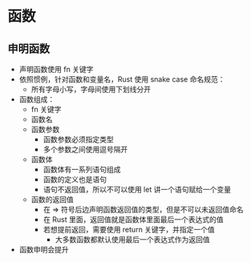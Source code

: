# 函数

## 申明函数

* 声明函数使用 fn 关键字
* 依照惯例，针对函数和变量名，Rust 使用 snake case 命名规范：
    * 所有字母小写，字母间使用下划线分开
* 函数组成：
    * fn 关键字
    * 函数名
    * 函数参数
        * 函数参数必须指定类型
        * 多个参数之间使用逗号隔开
    * 函数体
        * 函数体有一系列语句组成
        * 函数的定义也是语句
        * 语句不返回值，所以不可以使用 let 讲一个语句赋给一个变量
    * 函数的返回值
        * 在 => 符号后边声明函数返回值的类型，但是不可以未返回值命名
        * 在 Rust 里面，返回值就是函数体里面最后一个表达式的值
        * 若想提前返回，需要使用 return 关键字，并指定一个值
            * 大多数函数都默认使用最后一个表达式作为返回值
* 函数申明会提升
